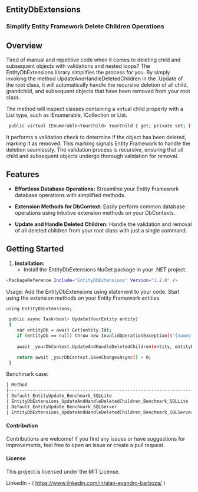 ## EntityDbExtensions
### Simplify Entity Framework Delete Children Operations


## Overview

Tired of manual and repetitive code when it comes to deleting child and subsequent objects with validations and nested loops? 
The EntityDbExtensions library simplifies the process for you. 
By simply invoking the method UpdateAndHandleDeletedChildren in the .Update of the root class, it will automatically handle the recursive deletion of all child, grandchild, and subsequent objects that have been removed from your root class.

The method will inspect classes containing a virtual child property with a List type, such as IEnumerable<YourClass>, ICollection<YourClass> or List<YourClass>. 
```bash
 public virtual IEnumerable<YourChild> YourChild { get; private set; }
```
It performs a validation check to determine if the object has been deleted, marking it as removed. 
This marking signals Entity Framework to handle the deletion seamlessly. 
The validation process is recursive, ensuring that all child and subsequent objects undergo thorough validation for removal.


## Features

- **Effortless Database Operations:** Streamline your Entity Framework database operations with simplified methods.

- **Extension Methods for DbContext:** Easily perform common database operations using intuitive extension methods on your DbContexts.

- **Update and Handle Deleted Children:** Handle the validation and removal of all deleted children from your root class with just a single command.


## Getting Started

1. **Installation:**
   - Install the EntityDbExtensions NuGet package in your .NET project.

```bash
<PackageReference Include="EntityDbExtensions" Version="1.2.0" />
```

Usage:
Add the EntityDbExtensions using statement to your code.
Start using the extension methods on your Entity Framework entities.

```bash
using EntityDbExtensions;

 public async Task<bool> Update(YourEntity entity)
 {
    var entityDb = await Get(entity.Id);
    if (entityDb == null) throw new InvalidOperationException($"{nameof(YourEntity)} not found.");
	
    await _yourDbContext.UpdateAndHandleDeletedChildren(entity, entityDb);  // Here the magic happens.

    return await _yourDbContext.SaveChangesAsync() > 0;
 }
```

Benchmark case:
```bash
| Method                                                                | Mean     | Error    | StdDev   | Gen0     | Gen1    | Allocated |
|---------------------------------------------------------------------- |---------:|---------:|---------:|---------:|--------:|----------:|
| Default_EntityUpdate_Benchmark_SQLLite                                | 22.41 ms | 0.226 ms | 0.212 ms | 250.0000 |       - |   4.02 MB |
| EntityDbExtensions_UpdateAndHandleDeletedChildren_Benchmark_SQLLite   | 22.23 ms | 0.224 ms | 0.210 ms | 250.0000 |       - |   4.16 MB |
| Default_EntityUpdate_Benchmark_SQLServer                              | 16.71 ms | 0.120 ms | 0.101 ms | 218.7500 | 31.2500 |   3.55 MB |
| EntityDbExtensions_UpdateAndHandleDeletedChildren_Benchmark_SQLServer | 16.56 ms | 0.153 ms | 0.136 ms | 218.7500 | 31.2500 |   3.69 MB |
```


#### Contribution
Contributions are welcome! If you find any issues or have suggestions for improvements, feel free to open an issue or create a pull request.

#### License	
This project is licensed under the MIT License.



LinkedIn - ( https://www.linkedin.com/in/alan-evandro-barboza/ )
